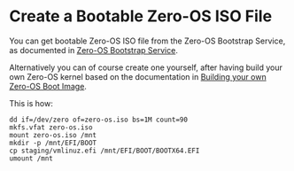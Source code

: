 # Create a Bootable Zero-OS ISO File

You can get bootable Zero-OS ISO file from the Zero-OS Bootstrap Service, as documented in [Zero-OS Bootstrap Service](../bootstrap/bootstrap.md).

Alternatively you can of course create one yourself, after having build your own Zero-OS kernel based on the documentation in [Building your own Zero-OS Boot Image](../building/building.md).

This is how:
```shell
dd if=/dev/zero of=zero-os.iso bs=1M count=90
mkfs.vfat zero-os.iso
mount zero-os.iso /mnt
mkdir -p /mnt/EFI/BOOT
cp staging/vmlinuz.efi /mnt/EFI/BOOT/BOOTX64.EFI
umount /mnt
```
